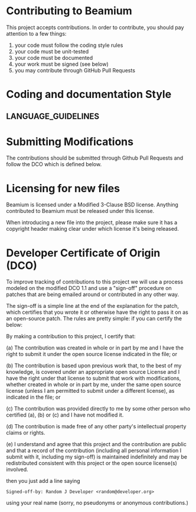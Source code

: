 # Contributing to Beamium

This project accepts contributions. In order to contribute, you should pay attention to a few things:

1. your code must follow the coding style rules
2. your code must be unit-tested
3. your code must be documented
4. your work must be signed (see below)
5. you may contribute through GitHub Pull Requests

# Coding and documentation Style

## LANGUAGE_GUIDELINES

# Submitting Modifications

The contributions should be submitted through Github Pull Requests and follow the DCO which is defined below.

# Licensing for new files

Beamium is licensed under a Modified 3-Clause BSD license. Anything contributed to Beamium must be released under this license.

When introducing a new file into the project, please make sure it has a copyright header making clear under which license it's being released.

# Developer Certificate of Origin (DCO)

To improve tracking of contributions to this project we will use a process modeled on the modified DCO 1.1 and use a "sign-off" procedure on patches that are being emailed around or contributed in any other way.

The sign-off is a simple line at the end of the explanation for the patch, which certifies that you wrote it or otherwise have the right to pass it on as an open-source patch. The rules are pretty simple: if you can certify the below:

By making a contribution to this project, I certify that:

(a) The contribution was created in whole or in part by me and I have the right to submit it under the open source license indicated in the file; or

(b) The contribution is based upon previous work that, to the best of my knowledge, is covered under an appropriate open source License and I have the right under that license to submit that work with modifications, whether created in whole or in part by me, under the same open source license (unless I am permitted to submit under a different license), as indicated in the file; or

(c) The contribution was provided directly to me by some other person who certified (a), (b) or (c) and I have not modified it.

(d) The contribution is made free of any other party's intellectual property claims or rights.

(e) I understand and agree that this project and the contribution are public and that a record of the contribution (including all personal information I submit with it, including my sign-off) is maintained indefinitely and may be redistributed consistent with this project or the open source license(s) involved.

then you just add a line saying

```
Signed-off-by: Random J Developer <random@developer.org>
```

using your real name (sorry, no pseudonyms or anonymous contributions.)
